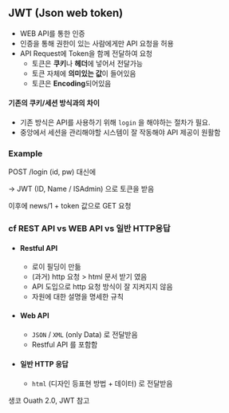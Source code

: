 ## JWT (Json web token)

- WEB API를 통한 인증
- 인증을 통해 권한이 있는 사람에게만 API 요청을 허용
- API Request에 Token을 함께 전달하여 요청
  - 토큰은 **쿠키**나 **헤더**에 넣어서 전달가능
  - 토큰 자체에 **의미있는 값**이 들어있음
  - 토큰은 **Encoding**되어있음



#### 기존의 쿠키/세션 방식과의 차이

- 기존 방식은 API를 사용하기 위해 `login` 을 해야하는 절차가 필요.
- 중앙에서 세션을 관리해야할 시스템이 잘 작동해야 API 제공이 원활함



### Example

POST /login (id, pw) 대신에 

-> JWT (ID, Name / ISAdmin) 으로 토큰을 받음

이후에 news/1 + token 값으로 GET 요청



### cf REST API vs WEB API vs 일반 HTTP응답

- #### Restful API

  - 로이 필딩이 만듦
  - (과거) http 요청 > html 문서 받기 였음
  - API 도입으로 http 요청 방식이 잘 지켜지지 않음 
  - 자원에 대한 설명을 명세한 규칙

  

- #### Web API 

  - `JSON` / `XML` (only Data) 로 전달받음 
  - Restful API 를 포함함

  

- #### 일반 HTTP 응답

  - `html` (디자인 등표현 방법 + 데이터) 로 전달받음





생코 Ouath 2.0,  JWT 참고